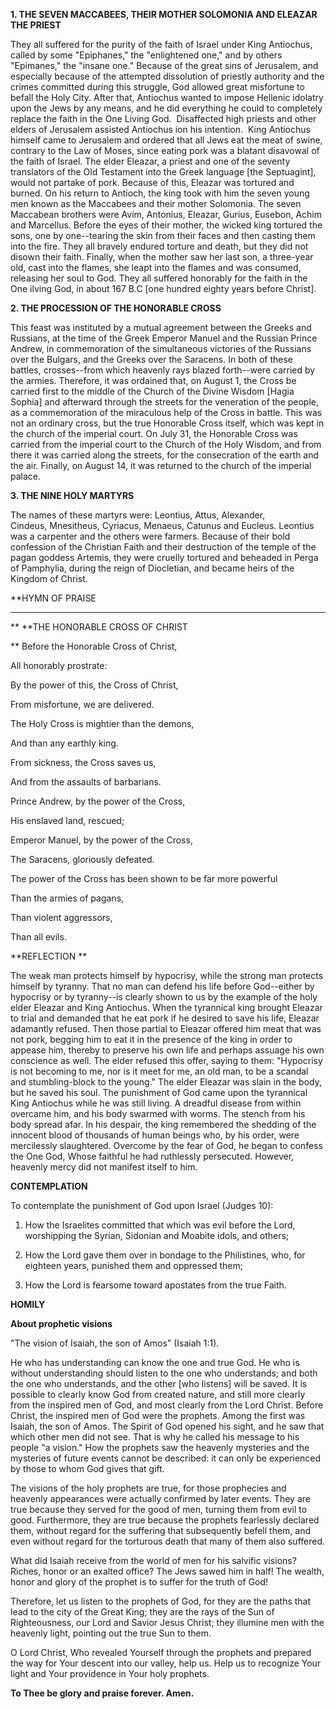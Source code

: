 
**1. THE SEVEN MACCABEES, THEIR MOTHER SOLOMONIA AND ELEAZAR THE PRIEST**

They all suffered for the purity of the faith of Israel under King Antiochus, called by some "Epiphanes," the "enlightened one," and by others "Epimanes," the "insane one." Because of the great sins of Jerusalem, and especially because of the attempted dissolution of priestly authority and the crimes committed during this struggle, God allowed great misfortune to befall the Holy City. After that, Antiochus wanted to impose Hellenic idolatry upon the Jews by any means, and he did everything he could to completely replace the faith in the One Living God.  Disaffected high priests and other elders of Jerusalem assisted Antiochus ion his intention.  King Antiochus himself came to Jerusalem and ordered that all Jews eat the meat of swine, contrary to the Law of Moses, since eating pork was a blatant disavowal of the faith of Israel. The elder Eleazar, a priest and one of the seventy translators of the Old Testament into the Greek language [the Septuagint], would not partake of pork. Because of this, Eleazar was tortured and burned. On his return to Antioch, the king took with him the seven young men known as the Maccabees and their mother Solomonia. The seven Maccabean brothers were Avim, Antonius, Eleazar, Gurius, Eusebon, Achim and Marcellus. Before the eyes of their mother, the wicked king tortured the sons, one by one--tearing the skin from their faces and then casting them into the fire. They all bravely endured torture and death, but they did not disown their faith. Finally, when the mother saw her last son, a three-year old, cast into the flames, she leapt into the flames and was consumed, releasing her soul to God. They all suffered honorably for the faith in the One ilving God, in about 167 B.C [one hundred eighty years before Christ].

**2. THE PROCESSION OF THE HONORABLE CROSS**

This feast was instituted by a mutual agreement between the Greeks and Russians, at the time of the Greek Emperor Manuel and the Russian Prince Andrew, in commemoration of the simultaneous victories of the Russians over the Bulgars, and the Greeks over the Saracens. In both of these battles, crosses--from which heavenly rays blazed forth--were carried by the armies. Therefore, it was ordained that, on August 1, the Cross be carried first to the middle of the Church of the Divine Wisdom [Hagia Sophia] and afterward through the streets for the veneration of the people, as a commemoration of the miraculous help of the Cross in battle. This was not an ordinary cross, but the true Honorable Cross itself, which was kept in the church of the imperial court. On July 31, the Honorable Cross was carried from the imperial court to the Church of the Holy Wisdom, and from there it was carried along the streets, for the consecration of the earth and the air. Finally, on August 14, it was returned to the church of the imperial palace.

**3. THE NINE HOLY MARTYRS**

The names of these martyrs were: Leontius, Attus, Alexander, Cindeus, Mnesitheus, Cyriacus, Menaeus, Catunus and Eucleus. Leontius was a carpenter and the others were farmers. Because of their bold confession of the Christian Faith and their destruction of the temple of the pagan goddess Artemis, they were cruelly tortured and beheaded in Perga of Pamphylia, during the reign of Diocletian, and became heirs of the Kingdom of Christ.


**HYMN OF PRAISE
**** 
**
**THE HONORABLE CROSS OF CHRIST
 
**
Before the Honorable Cross of Christ,
 

All honorably prostrate:
 

By the power of this, the Cross of Christ,
 

From misfortune, we are delivered.
 

The Holy Cross is mightier than the demons,
 

And than any earthly king.
 

From sickness, the Cross saves us,
 

And from the assaults of barbarians.
 

Prince Andrew, by the power of the Cross,
 

His enslaved land, rescued;
 

Emperor Manuel, by the power of the Cross,
 

The Saracens, gloriously defeated.

The power of the Cross has been shown to be far more powerful


Than the armies of pagans,
 

Than violent aggressors,
 

Than all evils.


**REFLECTION
** 

The weak man protects himself by hypocrisy, while the strong man protects himself by tyranny. That no man can defend his life before God--either by hypocrisy or by tyranny--is clearly shown to us by the example of the holy elder Eleazar and King Antiochus. When the tyrannical king brought Eleazar to trial and demanded that he eat pork if he desired to save his life, Eleazar adamantly refused. Then those partial to Eleazar offered him meat that was not pork, begging him to eat it in the presence of the king in order to appease him, thereby to preserve his own life and perhaps assuage his own conscience as well. The elder refused this offer, saying to them: "Hypocrisy is not becoming to me, nor is it meet for me, an old man, to be a scandal and stumbling-block to the young." The elder Eleazar was slain in the body, but he saved his soul. The punishment of God came upon the tyrannical King Antiochus while he was still living. A dreadful disease from within overcame him, and his body swarmed with worms. The stench from his body spread afar. In his despair, the king remembered the shedding of the innocent blood of thousands of human beings who, by his order, were mercilessly slaughtered. Overcome by the fear of God, he began to confess the One God, Whose faithful he had ruthlessly persecuted. However, heavenly mercy did not manifest itself to him.


**CONTEMPLATION**


To contemplate the punishment of God upon Israel (Judges 10):

1.  How the Israelites committed that which was evil before the Lord, worshipping the Syrian, Sidonian and Moabite idols, and others;

1.  How the Lord gave them over in bondage to the Philistines, who, for eighteen years, punished them and oppressed them;

1.  How the Lord is fearsome toward apostates from the true Faith.


**HOMILY**


**About prophetic visions**

"The vision of Isaiah, the son of Amos" (Isaiah 1:1).

He who has understanding can know the one and true God. He who is without understanding should listen to the one who understands; and both the one who understands, and the other [who listens] will be saved. It is possible to clearly know God from created nature, and still more clearly from the inspired men of God, and most clearly from the Lord Christ. Before Christ, the inspired men of God were the prophets. Among the first was Isaiah, the son of Amos. The Spirit of God opened his sight, and he saw that which other men did not see. That is why he called his message to his people "a vision." How the prophets saw the heavenly mysteries and the mysteries of future events cannot be described: it can only be experienced by those to whom God gives that gift.

The visions of the holy prophets are true, for those prophecies and heavenly appearances were actually confirmed by later events. They are true because they served for the good of men, turning them from evil to good. Furthermore, they are true because the prophets fearlessly declared them, without regard for the suffering that subsequently befell them, and even without regard for the torturous death that many of them also suffered.

What did Isaiah receive from the world of men for his salvific visions? Riches, honor or an exalted office? The Jews sawed him in half! The wealth, honor and glory of the prophet is to suffer for the truth of God!

Therefore, let us listen to the prophets of God, for they are the paths that lead to the city of the Great King; they are the rays of the Sun of Righteousness, our Lord and Savior Jesus Christ; they illumine men with the heavenly light, pointing out the true Sun to them.

O Lord Christ, Who revealed Yourself through the prophets and prepared the way for Your descent into our valley, help us. Help us to recognize Your light and Your providence in Your holy prophets.

**To Thee be glory and praise forever. Amen.**
